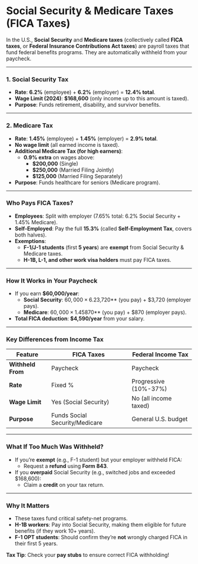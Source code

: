 # Social Security & Medicare Taxes (FICA Taxes)

In the U.S., **Social Security** and **Medicare taxes** (collectively called **FICA taxes**, or **Federal Insurance Contributions Act taxes**) are payroll taxes that fund federal benefits programs. They are automatically withheld from your paycheck.  

---

### **1. Social Security Tax**  
- **Rate**: **6.2%** (employee) + **6.2%** (employer) = **12.4% total**.  
- **Wage Limit (2024)**: **$168,600** (only income up to this amount is taxed).  
- **Purpose**: Funds retirement, disability, and survivor benefits.  

---

### **2. Medicare Tax**  
- **Rate**: **1.45%** (employee) + **1.45%** (employer) = **2.9% total**.  
- **No wage limit** (all earned income is taxed).  
- **Additional Medicare Tax (for high earners)**:  
  - **0.9% extra** on wages above:  
    - **$200,000** (Single)  
    - **$250,000** (Married Filing Jointly)  
    - **$125,000** (Married Filing Separately)  
- **Purpose**: Funds healthcare for seniors (Medicare program).  

---

### **Who Pays FICA Taxes?**  
- **Employees**: Split with employer (7.65% total: 6.2% Social Security + 1.45% Medicare).  
- **Self-Employed**: Pay the full **15.3%** (called **Self-Employment Tax**, covers both halves).  
- **Exemptions**:  
  - **F-1/J-1 students** (first **5 years**) are **exempt** from Social Security & Medicare taxes.  
  - **H-1B, L-1, and other work visa holders** must pay FICA taxes.  

---

### **How It Works in Your Paycheck**  
- If you earn **$60,000/year**:  
  - **Social Security**: $60,000 × 6.2% = **$3,720** (you pay) + $3,720 (employer pays).  
  - **Medicare**: $60,000 × 1.45% = **$870** (you pay) + $870 (employer pays).  
- **Total FICA deduction**: **$4,590/year** from your salary.  

---

### **Key Differences from Income Tax**  
| Feature          | FICA Taxes | Federal Income Tax |
|------------------|------------|--------------------|
| **Withheld From** | Paycheck  | Paycheck           |
| **Rate**         | Fixed %    | Progressive (10%-37%) |
| **Wage Limit**   | Yes (Social Security) | No (all income taxed) |
| **Purpose**      | Funds Social Security/Medicare | General U.S. budget |

---

### **What If Too Much Was Withheld?**  
- If you’re **exempt** (e.g., F-1 student) but your employer withheld FICA:  
  - Request a **refund** using **Form 843**.  
- If you **overpaid** Social Security (e.g., switched jobs and exceeded $168,600):  
  - Claim a **credit** on your tax return.  

---

### **Why It Matters**  
- These taxes fund critical safety-net programs.  
- **H-1B workers**: Pay into Social Security, making them eligible for future benefits (if they work 10+ years).  
- **F-1 OPT students**: Should confirm they’re **not** wrongly charged FICA in their first 5 years.  

**Tax Tip**: Check your **pay stubs** to ensure correct FICA withholding!  
